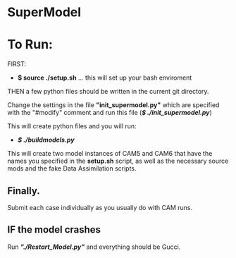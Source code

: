 # SuperModel


# To Run: 
FIRST:
- **$ source ./setup.sh** ... this will set up your bash enviroment

THEN a few python files should be written in the current git directory. 

Change the settings in the file **"init_supermodel.py"** which are specified with the "#modify" comment and run this file (***$ ./init_supermodel.py***)

This will create python files and you will run:

- ***$ ./buildmodels.py***

This will create two model instances of CAM5 and CAM6 that have the names you specified in the **setup.sh** script, as well as the necessary source mods and the fake Data Assimilation scripts. 

## Finally. 

Submit each case individually as you usually do with CAM runs. 

## IF the model crashes

Run ***"./Restart_Model.py"*** and everything should be Gucci. 
